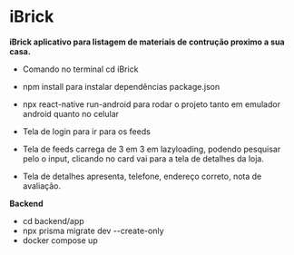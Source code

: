 # iBrick
**iBrick aplicativo para listagem de materiais de contrução proximo a sua casa.**

- Comando no terminal cd iBrick
- npm install para instalar dependências package.json
- npx react-native run-android para rodar o projeto tanto em emulador android quanto no celular

- Tela de login para ir para os feeds
- Tela de feeds carrega de 3 em 3 em lazyloading, podendo pesquisar pelo o input, clicando no card vai para a tela de detalhes da loja.
- Tela de detalhes apresenta, telefone, endereço correto, nota de avaliação.

**Backend**
- cd backend/app
- npx prisma migrate dev --create-only
- docker compose up



